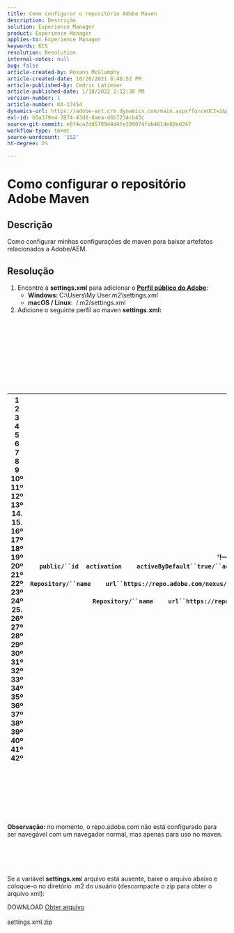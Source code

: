 ```yaml
---
title: Como configurar o repositório Adobe Maven
description: Descrição
solution: Experience Manager
product: Experience Manager
applies-to: Experience Manager
keywords: KCS
resolution: Resolution
internal-notes: null
bug: false
article-created-by: Roxann McGlumphy
article-created-date: 10/20/2021 6:48:52 PM
article-published-by: Cedric Latimier
article-published-date: 1/18/2022 2:12:30 PM
version-number: 1
article-number: KA-17454
dynamics-url: https://adobe-ent.crm.dynamics.com/main.aspx?forceUCI=1&pagetype=entityrecord&etn=knowledgearticle&id=46958f5c-d631-ec11-b6e5-000d3a5ba97a
exl-id: b5a379e4-7874-43d6-8aea-d6b7234cb43c
source-git-commit: e8f4ca2dd578944d4fe399074fab461de88ad247
workflow-type: tm+mt
source-wordcount: '152'
ht-degree: 2%

---
```


# Como configurar o repositório Adobe Maven

## Descrição


Como configurar minhas configurações de maven para baixar artefatos relacionados a Adobe/AEM.


## Resolução


1. Encontre a <b>settings.xml</b> para adicionar o<b> [Perfil público do Adobe](https://repo.adobe.com/)</b>:
   - <b>Windows: </b>C:\Users\My User\.m2\settings.xml
   - <b>macOS / Linux</b>:  /.m2/settings.xml
2. Adicione o seguinte perfil ao maven <b>settings.xml:</b>

<br><br><br><br><br> <br><br><br><br>

| 1<br>  2<br>  3<br>  4<br>  5<br>  6<br>  7<br>  8<br>  9<br>  10º<br>  11º<br>  12º<br>  13º<br>  14.<br>  15.<br>  16º<br>  17º<br>  18º<br>  19º<br>  20º<br>  21º<br>  22º<br>  23º<br>  24º<br>  25.<br>  26º<br>  27º<br>  28º<br>  29º<br>  30º<br>  31º<br>  32º<br>  33º<br>  34º<br>  35º<br>  36º<br>  37º<br>  38º<br>  39º<br>  40º<br>  41º<br>  42º | &#39;!— ===========================================================``!-- A D O B E   P U B L I C   P R O F I L E                --``!— ===========================================================````profile````    ````id``adobe-public/``id````    ````activation````        ````activeByDefault``true/``activeByDefault````    ``/``ativação````    ````propriedades````        ````releaseRepository-Id``adobe-public-releases/``releaseRepository-Id````    ````releaseRepository-Name``Adobe Public Releases/``releaseRepository-Name````    ````releaseRepository-URL``https://repo.adobe.com/nexus/content/groups/public/``releaseRepository-URL````    ``/``properties````    ````repositories````        ````repository````        ````id``adobe-public-releases/``id````        ````name``Adobe Public Repository/``name````        ````url``https://repo.adobe.com/nexus/content/groups/public/``url````        ````releases````            ````enabled``true/``enabled````            ````updatePolicy``never/``updatePolicy````        ``/``versões````        ````instantâneos````            ````ativado``false/``ativado````        ``/``snapshots````    ``/``repositório````    ``/``repositories````     ````pluginRepositories````        ````pluginRepository````        ````id``adobe-public-releases/``id````        ````name``Adobe Public Repository/``name````        ````url``https://repo.adobe.com/nexus/content/groups/public/``url````        ````releases````            ````enabled``true/``enabled````            ````updatePolicy``never/``updatePolicy````        ``/``versões````        ````instantâneos````            ````ativado``false/``ativado````        ``/``snapshots````    ``/``pluginRepository````    ``/``pluginRepositories````/&quot;perfil&quot; |
| --- | --- |

<br><br><br><br><br> <br><br>
<b>Observação: </b>no momento, o repo.adobe.com não está configurado para ser navegável com um navegador normal, mas apenas para uso no maven.
<br><br><br><br> <br><br>
Se a variável <b>settings.xm</b>l arquivo está ausente, baixe o arquivo abaixo e coloque-o no diretório .m2 do usuário (descompacte o zip para obter o arquivo xml):

DOWNLOAD
[Obter arquivo](https://helpx.adobe.com/content/dam/help/en/experience-manager/kb/SetUpTheAdobeMavenRepository/jcr_content/main-pars/download_section/download-1/settings_xml.zip "settings.xml.zip") <br><br>settings.xml.zip
